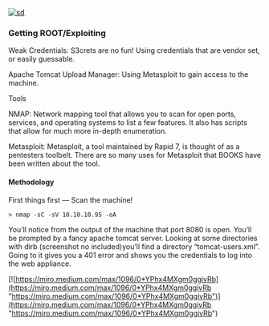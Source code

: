 [![sd](https://miro.medium.com/max/527/0*60Coa2PkVezUtKGU.png "sd")](dsd "sd")
### Getting ROOT/Exploiting

Weak Credentials: S3crets are no fun! Using credentials that are vendor set, or easily guessable.

Apache Tomcat Upload Manager: Using Metasploit to gain access to the machine.

Tools

NMAP: Network mapping tool that allows you to scan for open ports, services, and operating systems to list a few features. It also has scripts that allow for much more in-depth enumeration.

Metasploit: Metasploit, a tool maintained by Rapid 7, is thought of as a pentesters toolbelt. There are so many uses for Metasploit that BOOKS have been written about the tool.

#### Methodology

First things first — Scan the machine!

    > nmap -sC -sV 10.10.10.95 -oA

You’ll notice from the output of the machine that port 8080 is open. You’ll be prompted by a fancy apache tomcat server. Looking at some directories with dirb (screenshot no included)you’ll find a directory “tomcat-users.xml”. Going to it gives you a 401 error and shows you the credentials to log into the web appliance.

[![https://miro.medium.com/max/1096/0*YPhx4MXgm0ggivRb](https://miro.medium.com/max/1096/0*YPhx4MXgm0ggivRb "https://miro.medium.com/max/1096/0*YPhx4MXgm0ggivRb")](https://miro.medium.com/max/1096/0*YPhx4MXgm0ggivRb "https://miro.medium.com/max/1096/0*YPhx4MXgm0ggivRb")
